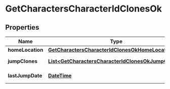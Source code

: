 
# GetCharactersCharacterIdClonesOk

## Properties
Name | Type | Description | Notes
------------ | ------------- | ------------- | -------------
**homeLocation** | [**GetCharactersCharacterIdClonesOkHomeLocation**](GetCharactersCharacterIdClonesOkHomeLocation.md) |  |  [optional]
**jumpClones** | [**List&lt;GetCharactersCharacterIdClonesOkJumpClones&gt;**](GetCharactersCharacterIdClonesOkJumpClones.md) | jump_clones array | 
**lastJumpDate** | [**DateTime**](DateTime.md) | last_jump_date string |  [optional]




